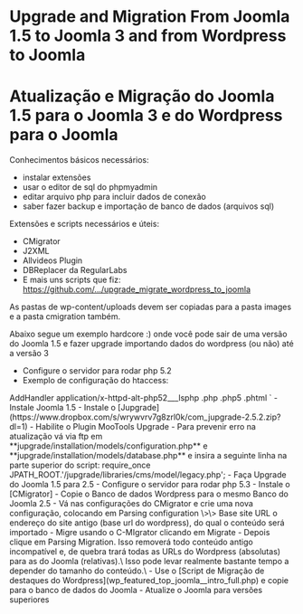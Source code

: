 # Upgrade and Migration From Joomla 1.5 to Joomla 3 and from Wordpress to Joomla
# Atualização e Migração do Joomla 1.5 para o Joomla 3 e do Wordpress para o Joomla

Conhecimentos básicos necessários:
- instalar extensões
- usar o editor de sql do phpmyadmin
- editar arquivo php para incluir dados de conexão
- saber fazer backup e importação de banco de dados (arquivos sql)

Extensões e scripts necessários e úteis:

- CMigrator
- J2XML
- Allvideos Plugin
- DBReplacer da RegularLabs
- E mais uns scripts que fiz: https://github.com/.../upgrade_migrate_wordpress_to_joomla

As pastas de wp-content/uploads devem ser copiadas para a pasta images e a pasta cmigration também.


Abaixo segue um exemplo hardcore :) onde você pode sair de uma versão do Joomla 1.5 e fazer upgrade importando dados do wordpress (ou não) até a versão 3
-   Configure o servidor para rodar php 5.2
-   Exemplo de configuração do htaccess:
<IfModule mime_module>
    AddHandler application/x-httpd-alt-php52___lsphp .php .php5 .phtml
</IfModule>                                        `
-   Instale Joomla 1.5
-   Instale o
    [Jupgrade](https://www.dropbox.com/s/wrywvrv7g8zrl0k/com_jupgrade-2.5.2.zip?dl=1)
-   Habilite o Plugin MooTools Upgrade
-   Para prevenir erro na atualização vá via ftp em
     **jupgrade/installation/models/configuration.php**
     e **jupgrade/installation/models/database.php**
     e insira a seguinte linha na parte superior do script: 
    require_once JPATH_ROOT.'/jupgrade/libraries/cms/model/legacy.php';
-   Faça Upgrade do Joomla 1.5 para 2.5
-   Configure o servidor para rodar php 5.3
-   Instale o
    [CMigrator]
-   Copie o Banco de dados Wordpress para o mesmo Banco do Joomla 2.5
-   Vá nas configurações do CMigrator e crie uma nova configuração,
    colocando em Parsing configuration \>\> Base site URL o endereço do
    site antigo (base url do wordpress), do qual o conteúdo será
    importado
-   Migre usando o C-MIgrator clicando em Migrate
-   Depois clique em Parsing Migration. Isso removerá todo conteúdo
    antigo incompatível e, de quebra trará todas as URLs do Wordpress
    (absolutas) para as do Joomla (relativas).\
    Isso pode levar realmente bastante tempo a depender do tamanho do
    conteúdo.\
-   Use o [Script de Migração de destaques do
    Wordpress](wp_featured_top_joomla__intro_full.php) e copie para o
    banco de dados do Joomla
-   Atualize o Joomla para versões superiores


